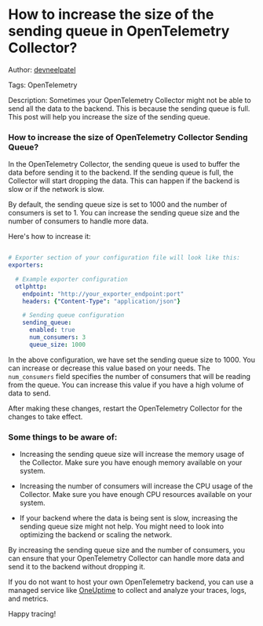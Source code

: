 # How to increase the size of the sending queue in OpenTelemetry Collector?

Author: [devneelpatel](https://www.github.com/devneelpatel)

Tags: OpenTelemetry

Description: Sometimes your OpenTelemetry Collector might not be able to send all the data to the backend. This is because the sending queue is full. This post will help you increase the size of the sending queue.

### How to increase the size of OpenTelemetry Collector Sending Queue?

In the OpenTelemetry Collector, the sending queue is used to buffer the data before sending it to the backend. If the sending queue is full, the Collector will start dropping the data. This can happen if the backend is slow or if the network is slow. 

By default, the sending queue size is set to 1000 and the number of consumers is set to 1. You can increase the sending queue size and the number of consumers to handle more data.

Here's how to increase it: 

```yaml

# Exporter section of your configuration file will look like this:
exporters:

  # Example exporter configuration
  otlphttp:
    endpoint: "http://your_exporter_endpoint:port"
    headers: {"Content-Type": "application/json"}

    # Sending queue configuration
    sending_queue:
      enabled: true
      num_consumers: 3
      queue_size: 1000
```



In the above configuration, we have set the sending queue size to 1000. You can increase or decrease this value based on your needs. The `num_consumers` field specifies the number of consumers that will be reading from the queue. You can increase this value if you have a high volume of data to send.

After making these changes, restart the OpenTelemetry Collector for the changes to take effect.


### Some things to be aware of:

- Increasing the sending queue size will increase the memory usage of the Collector. Make sure you have enough memory available on your system.

- Increasing the number of consumers will increase the CPU usage of the Collector. Make sure you have enough CPU resources available on your system.

- If your backend where the data is being sent is slow, increasing the sending queue size might not help. You might need to look into optimizing the backend or scaling the network. 

By increasing the sending queue size and the number of consumers, you can ensure that your OpenTelemetry Collector can handle more data and send it to the backend without dropping it.

If you do not want to host your own OpenTelemetry backend, you can use a managed service like [OneUptime](https://oneuptime.com) to collect and analyze your traces, logs, and metrics. 

Happy tracing!